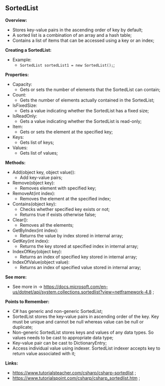 ## SortedList

**Overview:**

- Stores key-value pairs in the ascending order of key by default;
- A sorted list is a combination of an array and a hash table;
- Contains a list of items that can be accessed using a key or an index;

**Creating a SortedList:**

- Example:
  - `SortedList sortedList1 = new SortedList();`;

**Properties:**

- Capacity:
  - Gets or sets the number of elements that the SortedList can contain;
- Count:
  - Gets the number of elements actually contained in the SortedList;
- IsFixedSize:
  - Gets a value indicating whether the SortedList has a fixed size;
- IsReadOnly:
  - Gets a value indicating whether the SortedList is read-only;
- Item:
  - Gets or sets the element at the specified key;
- Keys:
  - Gets list of keys;
- Values:
  - Gets list of values;

**Methods:**

- Add(object key, object value)):
  - Add key-value pairs;
- Remove(object key):
  - Removes element with specified key;
- RemoveAt(int index):
  - Removes the element at the specified index;
- Contains(object key):
  - Checks whether specified key exists or not;
  - Returns true if exists otherwise false;
- Clear():
  - Removes all the elements;
- GetByIndex(int index):
  - Returns the value by index stored in internal array;
- GetKey(int index):
  - Returns the key stored at specified index in internal array;
- IndexOfKey(object key):
  - Returns an index of specified key stored in internal array;
- IndexOfValue(object value):
  - Returns an index of specified value stored in internal array;

**See more:**

- See more in -> https://docs.microsoft.com/en-us/dotnet/api/system.collections.sortedlist?view=netframework-4.8 ;

**Points to Remember:**

- C# has generic and non-generic SortedList;
- SortedList stores the key-value pairs in ascending order of the key. Key must be unique and cannot be null whereas value can be null or duplicate;
- Non-generic SortedList stores keys and values of any data types. So values needs to be cast to appropriate data type;
- Key-value pair can be cast to DictionaryEntry;
- Access individual value using indexer. SortedList indexer accepts key to return value associated with it;

**Links:**

- https://www.tutorialsteacher.com/csharp/csharp-sortedlist ;
- https://www.tutorialspoint.com/csharp/csharp_sortedlist.htm ;
